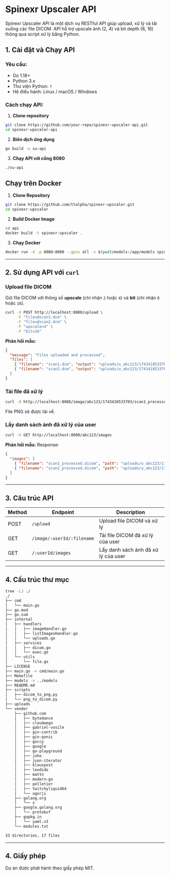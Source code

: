 # Spinexr Upscaler API

Spinexr Upscaler API là một dịch vụ RESTful API giúp upload, xử lý và tải xuống các file DICOM. API hỗ trợ upscale ảnh (2, 4) và bit depth (8, 16) thông qua script xử lý bằng Python.

## 1. Cài đặt và Chạy API

### Yêu cầu:
- Go 1.18+
- Python 3.x
- Thư viện Python: `?`
- Hệ điều hành: Linux / macOS / Windows

### Cách chạy API:
1. **Clone repository**
```sh
git clone https://github.com/your-repo/spinexr-upscaler-api.git
cd spinexr-upscaler-api
```
2. **Biên dịch ứng dụng**
```sh
go build -o su-api
```
3. **Chạy API với cổng 8080**
```sh
./su-api
```
## Chạy trên Docker
1. **Clone Repository**
```sh
git clone https://github.com/ttalpha/spinexr-upscaler.git
cd spinexr-upscaler
```
2. **Build Docker Image**
```sh
cd api
docker build -t spinexr-upscaler .
```
3. **Chạy Docker**
```sh
docker run -d -p 8080:8080 --gpus all -v $(pwd)/models:/app/models spinexr-upscaler
```
---

## 2. Sử dụng API với `curl`

### Upload file DICOM
Gửi file DICOM với thông số **upscale** (chỉ nhận `2` hoặc `4`) và **bit** (chỉ nhận `8` hoặc `16`).

```sh
curl -X POST http://localhost:8080/upload \
     -F "file=@scan1.dcm" \
     -F "file=@scan2.dcm" \
     -F "upscale=4" \
     -F "bit=16"
```
**Phản hồi mẫu:**
```json
{
  "message": "Files uploaded and processed",
  "files": [
    { "filename": "scan1.dcm", "output": "uploads/u_abc123/1743418533703/scan1_processed.dicom", "userId": "abc123" },
    { "filename": "scan2.dcm", "output": "uploads/u_abc123/1743418533703/scan2_processed.dicom", "userId": "abc123" }
  ]
}
```

### Tải file đã xử lý
```sh
curl -O http://localhost:8080/image/abc123/1743418533703/scan1_processed.dicom
```
File PNG sẽ được tải về.

### Lấy danh sách ảnh đã xử lý của user
```sh
curl -X GET http://localhost:8080/abc123/images
```
**Phản hồi mẫu:**
Response:
```json
{
  "images": [
    { "filename": "scan1_processed.dicom", "path": "uploads/u_abc123/1743418533703/scan1_processed.dicom" },
    { "filename": "scan2_processed.dicom", "path": "uploads/u_abc123/1743418533703/scan2_processed.dicom" }
  ]
}
```

---

## 3. Câu trúc API
| Method | Endpoint               | Description |
|--------|------------------------|-------------|
| POST   | `/upload`              | Upload file DICOM và xử lý |
| GET    | `/image/:userId/:filename`      | Tải file DICOM đã xử lý của user |
| GET    | `/:userId/images`                | Lấy danh sách ảnh đã xử lý của user |

---

## 4. Cấu trúc thư mục
```bash
tree -L3 ./
./
├── cmd
│   └── main.go
├── go.mod
├── go.sum
├── internal
│   ├── handlers
│   │   ├── imageHandler.go
│   │   ├── listImagesHandler.go
│   │   └── uploads.go
│   ├── services
│   │   ├── dicom.go
│   │   └── exec.go
│   └── utils
│       └── file.go
├── LICENSE
├── main.go -> cmd/main.go
├── Makefile
├── models -> ../models
├── README.md
├── scripts
│   ├── dicom_to_png.py
│   └── png_to_dicom.py
├── uploads
└── vendor
    ├── github.com
    │   ├── bytedance
    │   ├── cloudwego
    │   ├── gabriel-vasile
    │   ├── gin-contrib
    │   ├── gin-gonic
    │   ├── goccy
    │   ├── google
    │   ├── go-playground
    │   ├── joho
    │   ├── json-iterator
    │   ├── klauspost
    │   ├── leodido
    │   ├── mattn
    │   ├── modern-go
    │   ├── pelletier
    │   ├── twitchyliquid64
    │   └── ugorji
    ├── golang.org
    │   └── x
    ├── google.golang.org
    │   └── protobuf
    ├── gopkg.in
    │   └── yaml.v3
    └── modules.txt

33 directories, 17 files
```

---

## 4. Giấy phép
Dự án được phát hành theo giấy phép MIT.
